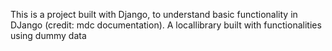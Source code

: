 This is a project built with Django, to understand basic functionality in DJango (credit: mdc documentation). A locallibrary built with functionalities using dummy data
